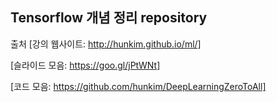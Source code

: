 ## Tensorflow 개념 정리 repository 


출처 
[강의 웹사이트: http://hunkim.github.io/ml/]

[슬라이드 모음: https://goo.gl/jPtWNt]

[코드 모음: https://github.com/hunkim/DeepLearningZeroToAll]
